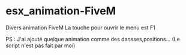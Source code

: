 # esx_animation-FiveM
Divers animation FiveM
La touche pour ouvrir le menu est F1


PS : J'ai ajouté quelque animation comme des dansses,positions...
(Le script n'est pas fait par moi)
